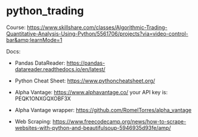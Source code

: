 # python_trading

Course: https://www.skillshare.com/classes/Algorithmic-Trading-Quantitative-Analysis-Using-Python/5561706/projects?via=video-control-bar&amp;learnMode=1

Docs:

- Pandas DataReader: https://pandas-datareader.readthedocs.io/en/latest/

- Python Cheat Sheet: https://www.pythoncheatsheet.org/

- Alpha Vantage: https://www.alphavantage.co/
  your API key is: PEQK1ONXGQXOBF3X
- Alpha Vantage wrapper: https://github.com/RomelTorres/alpha_vantage

- Web Scraping: https://www.freecodecamp.org/news/how-to-scrape-websites-with-python-and-beautifulsoup-5946935d93fe/amp/
